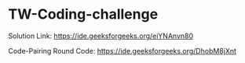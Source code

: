 # TW-Coding-challenge

Solution Link: 
https://ide.geeksforgeeks.org/eiYNAnvn80

Code-Pairing Round Code:
https://ide.geeksforgeeks.org/DhobM8jXnt
